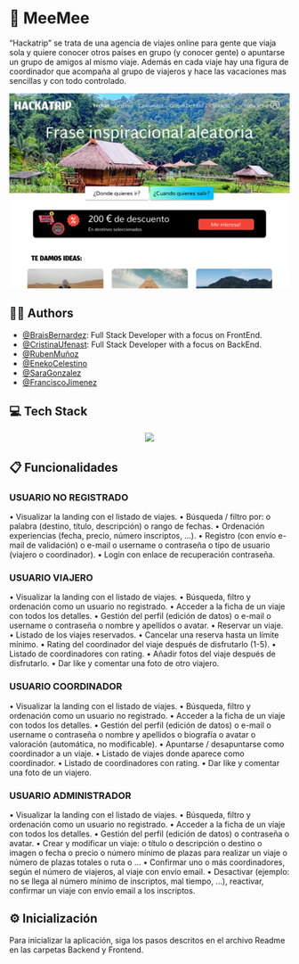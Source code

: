 # 💬 MeeMee

“Hackatrip” se trata de una agencia de viajes online para gente que viaja sola y quiere conocer otros países en grupo (y conocer gente) o apuntarse un grupo de amigos al mismo viaje. Además en cada viaje hay una figura de coordinador que acompaña al grupo de viajeros y hace las vacaciones mas sencillas y con todo controlado.

<div align="center">
  <img src="./images/hackatrip.png" alt="hackatrip_home">
</div>

## 👩‍💻 Authors

- [@BraisBernardez](https://github.com/braissgz): Full Stack Developer with a focus on FrontEnd.
- [@CristinaUfenast](https://github.com/cristinaufenast): Full Stack Developer with a focus on BackEnd.
- [@RubenMuñoz](https://github.com/rumupadev)
- [@EnekoCelestino](https://github.com/Enekobass)
- [@SaraGonzalez](https://github.com/SaraRamrez)
- [@FranciscoJimenez](https://github.com/FranJimenezCriado)

## 💻 Tech Stack

<p align="center">
    <img src="https://skillicons.dev/icons?i=figma,ps,js,html,css,mysql,nodejs,postman,react,github,git,vscode&theme=light" />
</p>

## 📋 Funcionalidades

### USUARIO NO REGISTRADO

• Visualizar la landing con el listado de viajes.
• Búsqueda / filtro por:
o palabra (destino, título, descripción)
o rango de fechas.
• Ordenación experiencias (fecha, precio, número inscriptos, …).
• Registro (con envío e-mail de validación)
o e-mail
o username
o contraseña
o tipo de usuario (viajero o coordinador).
• Login con enlace de recuperación contraseña.

### USUARIO VIAJERO

• Visualizar la landing con el listado de viajes.
• Búsqueda, filtro y ordenación como un usuario no registrado.
• Acceder a la ficha de un viaje con todos los detalles.
• Gestión del perfil (edición de datos)
o e-mail
o username
o contraseña
o nombre y apellidos
o avatar.
• Reservar un viaje.
• Listado de los viajes reservados.
• Cancelar una reserva hasta un límite mínimo.
• Rating del coordinador del viaje después de disfrutarlo (1-5).
• Listado de coordinadores con rating.
• Añadir fotos del viaje después de disfrutarlo.
• Dar like y comentar una foto de otro viajero.

### USUARIO COORDINADOR

• Visualizar la landing con el listado de viajes.
• Búsqueda, filtro y ordenación como un usuario no registrado.
• Acceder a la ficha de un viaje con todos los detalles.
• Gestión del perfil (edición de datos)
o e-mail
o username
o contraseña
o nombre y apellidos
o biografía
o avatar
o valoración (automática, no modificable).
• Apuntarse / desapuntarse como coordinador a un viaje.
• Listado de viajes donde aparece como coordinador.
• Listado de coordinadores con rating.
• Dar like y comentar una foto de un viajero.
### USUARIO ADMINISTRADOR

• Visualizar la landing con el listado de viajes.
• Búsqueda, filtro y ordenación como un usuario no registrado.
• Acceder a la ficha de un viaje con todos los detalles.
• Gestión del perfil (edición de datos)
o contraseña
o avatar.
• Crear y modificar un viaje:
o título
o descripción
o destino
o imagen
o fecha
o precio
o número mínimo de plazas para realizar un viaje
o número de plazas totales
o ruta
o …
• Confirmar uno o más coordinadores, según el número de viajeros, al viaje con envío
email.
• Desactivar (ejemplo: no se llega al número mínimo de inscriptos, mal tiempo, …),
reactivar, confirmar un viaje con envío email a los inscriptos.

## ⚙ Inicialización

Para inicializar la aplicación, siga los pasos descritos en el archivo Readme en las carpetas Backend y Frontend.
